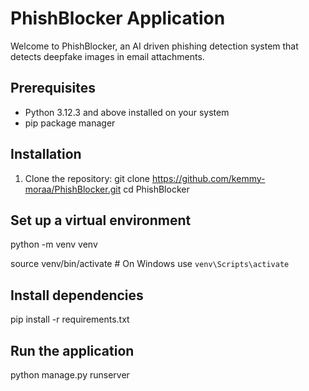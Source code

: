 # PhishBlocker Application

Welcome to PhishBlocker, an AI driven phishing detection system that detects deepfake images in email attachments.

## Prerequisites
- Python 3.12.3 and above installed on your system
- pip package manager

## Installation

1. Clone the repository:
   git clone https://github.com/kemmy-moraa/PhishBlocker.git
   cd PhishBlocker

## Set up a virtual environment 
python -m venv venv

source venv/bin/activate  # On Windows use `venv\Scripts\activate`


## Install dependencies
pip install -r requirements.txt


## Run the application
python manage.py runserver
